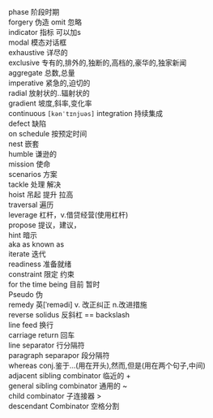 phase  阶段时期  
forgery  伪造
omit  忽略  
indicator 指标 可以加s  
modal  模态对话框  
exhaustive  详尽的  
exclusive  专有的,排外的,独断的,高档的,豪华的,独家新闻  
aggregate  总数,总量  
imperative  紧急的,迫切的  
radial  放射状的..辐射状的  
gradient  坡度,斜率,变化率  
continuous  `[kənˈtɪnjuəs]` integration  持续集成  
defect  缺陷  
on schedule    按预定时间     
nest  嵌套  
humble  谦逊的  
mission   使命  
scenarios  方案  
tackle    处理 解决  
hoist 吊起 提升 拉高  
traversal   遍历  
leverage  杠杆，v.借贷经营(使用杠杆)  
propose  提议，建议，  
hint  暗示  
aka  as known as  
iterate  迭代  
readiness  准备就绪  
constraint 限定 约束  
for the time being 目前 暂时  
Pseudo   伪  
remedy  英[ˈremədi] v. 改正纠正 n.改进措施  
reverse solidus    反斜杠   ==  backslash    
line feed      换行   
carriage return    回车   
line separator     行分隔符    
paragraph  separapor   段分隔符  
whereas     conj.鉴于...(用在开头),然而,但是(用在两个句子,中间)    
adjacent sibling combinator      临近的   +  
general   sibling combinator     通用的   ~  
child combinator                 子连接器 >  
descendant Combinator            空格分割 ` `  





















